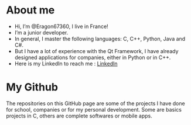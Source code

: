 # About me
- Hi, I’m @Eragon67360, I live in France! 
- I’m a junior developer.
- In general, I master the following languages: C, C++, Python, Java and C#.
- But I have a lot of experience with the Qt Framework, I have already designed applications for companies, either in Python or in C++.
- Here is my LinkedIn to reach me : [LinkedIn](https://www.linkedin.com/in/thomas-moser-b0917b242/)

# My Github
The repositories on this GitHub page are some of the projects I have done for school, companies or for my personal development.
Some are basics projects in C, others are complete softwares or mobile apps.
<!---
Eragon67360/Eragon67360 is a ✨ special ✨ repository because its `README.md` (this file) appears on your GitHub profile.
You can click the Preview link to take a look at your changes.
--->
